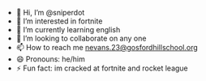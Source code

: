 - 👋 Hi, I’m @sniperdot
- 👀 I’m interested in fortnite
- 🌱 I’m currently learning english
- 💞️ I’m looking to collaborate on any one
- 📫 How to reach me nevans.23@gosfordhillschool.org
- 😄 Pronouns: he/him
- ⚡ Fun fact: im cracked at fortnite and rocket league

<!---
sniperdot/sniperdot is a ✨ special ✨ repository because its `README.md` (this file) appears on your GitHub profile.
You can click the Preview link to take a look at your changes.
--->

